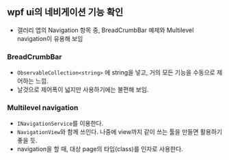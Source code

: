 ﻿## wpf ui의 네비게이션 기능 확인

* 갤러리 앱의 Navigation 항목 중, BreadCrumbBar 예제와 Multilevel navigation이 유용해 보임

### BreadCrumbBar

* `ObservableCollection<string>` 에 string을 넣고, 거의 모든 기능을 수동으로 제어하는 느낌. 
* 날것으로 제어폭이 넓지만 사용하기에는 불편해 보임.

### Multilevel navigation

* `INavigationService`를 이용한다. 
* `NavigationView`와 함께 쓰인다. 나중에 view까지 같이 쓰는 툴을 만들면 활용하기 좋을 듯.
* navigation을 할 때, 대상 page의 타입(class)를 인자로 사용한다.
